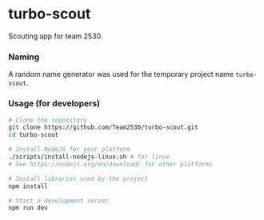 # turbo-scout

Scouting app for team 2530.

### Naming

A random name generator was used for the temporary project name `turbo-scout`.

### Usage (for developers)

```bash
# Clone the repository
git clone https://github.com/Team2530/turbo-scout.git
cd turbo-scout

# Install NodeJS for your platform
./scripts/install-nodejs-linux.sh # for linux
# See https://nodejs.org/en/download/ for other platforms 

# Install libraries used by the project
npm install

# Start a development server
npm run dev
```
